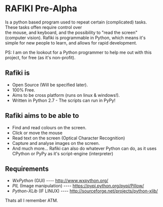 RAFIKI Pre-Alpha
========
Is a python based program used to repeat certain (complicated) tasks. These tasks offen require control over   
the mouse, and keyboard, and the possibility to "read the screen" (computer vision). Rafiki is programmable in
Python, which means it's simple for new people to learn, and allows for rapid development.

PS: I am on the lookout for a Python programmer to help me out with this project, for free (as it's non-profit).

Rafiki is
--------------
- Open Source (Will be specified later).
- 100% Free.
- Aims to be cross platform (runs on linux & windows!).
- Written in Python 2.7 - The scripts can run in PyPy!


Rafiki aims to be able to
--------------
- Find and read colours on the screen.
- Click or move the mouse
- Read text on the screen (Optical Character Recognition)
- Capture and analyse images on the screen.
- And much more...
Rafiki can also do whatever Python can do, as it uses CPython or PyPy as it's script-engine (interpreter)


Requirements
--------------
- *WxPython* (GUI) ---- http://www.wxpython.org/
- *PIL* (Image manipulation) ---- https://pypi.python.org/pypi/Pillow/ 
- *Python-XLib* (IF LINUX) ---- http://sourceforge.net/projects/python-xlib/  

Thats all I remember ATM.
